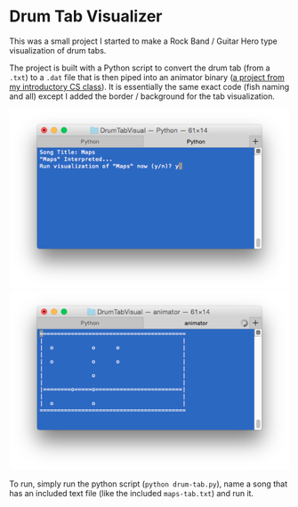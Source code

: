 # Drum Tab Visualizer

This was a small project I started to make a Rock Band / Guitar Hero type visualization of drum tabs. 

The project is built with a Python script to convert the drum tab (from a `.txt`) to a `.dat` file that is then piped into an animator binary ([a project from my introductory CS class](http://www.cs.tufts.edu/comp/11/assignments/proj2/index.html)). It is essentially the same exact code (fish naming and all) except I added the border / background for the tab visualization.

![Running the Script](images/screenshot1.png)
![Visualization](images/screenshot2.png)

To run, simply run the python script (`python drum-tab.py`), name a song that has an included text file (like the included `maps-tab.txt`) and run it.